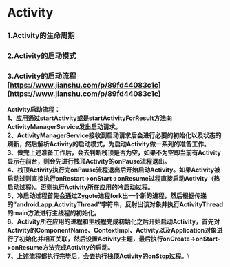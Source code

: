 # Activity

### 1.Activity的生命周期



### 2.Activity的启动模式



### 3.Activity的启动流程 [https://www.jianshu.com/p/89fd44083c1c](https://www.jianshu.com/p/89fd44083c1c)

**Activity启动流程：**\
**1、应用通过startActivity或是startActivityForResult方法向ActivityManagerService发出启动请求。**\
**2、ActivityManagerService接收到启动请求后会进行必要的初始化以及状态的刷新，然后解析Activity的启动模式，为启动Activity做一系列的准备工作。**\
**3、做完上述准备工作后，会去判断栈顶是否为空，如果不为空即当前有Activity显示在前台，则会先进行栈顶Activity的onPause流程退出。**\
**4、栈顶Activity执行完onPause流程退出后开始启动Activity。如果Activity被启动过则直接执行onRestart->onStart->onResume过程直接启动Activity（热启动过程）。否则执行Activity所在应用的冷启动过程。**\
**5、冷启动过程首先会通过Zygote进程fork出一个新的进程，然后根据传递的”android.app.ActivityThread”字符串，反射出该对象并执行ActivityThread的main方法进行主线程的初始化。**\
**6、Activity所在应用的进程和主线程完成初始化之后开始启动Activity，首先对Activity的ComponentName、ContextImpl、Activity以及Application对象进行了初始化并相互关联，然后设置Activity主题，最后执行onCreate->onStart->onResume方法完成Activity的启动。**\
**7、上述流程都执行完毕后，会去执行栈顶Activity的onStop过程。**\








